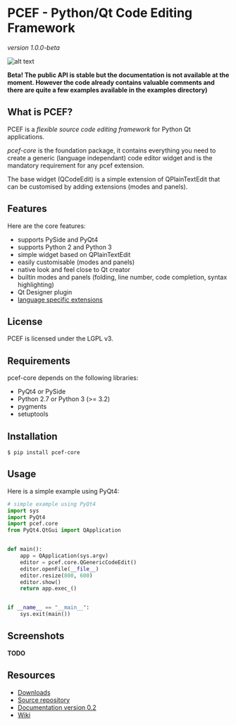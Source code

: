 PCEF - Python/Qt Code Editing Framework
==========================================

*version 1.0.0-beta* 

![alt text](https://travis-ci.org/ColinDuquesnoy/pcef-core.png?branch=develop "Travis-CI build status")
    
**Beta! The public API is stable but the documentation is not available at the moment. 
However the code already contains valuable comments and there are quite a few examples available in the examples directory)**

What is PCEF?
----------------

PCEF is a *flexible source code editing framework* for Python Qt applications.

*pcef-core* is the foundation package, it contains everything you need to create a 
generic (language independant) code editor widget and is the mandatory requirement for any pcef extension.

The base widget (QCodeEdit) is a simple extension of QPlainTextEdit that can be customised by adding 
extensions (modes and panels).


Features
-------------

Here are the core features:

  * supports PySide and PyQt4
  * supports Python 2 and Python 3
  * simple widget based on QPlainTextEdit
  * easily customisable (modes and panels)
  * native look and feel close to Qt creator
  * builtin modes and panels (folding, line number, code completion, syntax highlighting)
  * Qt Designer plugin
  * [language specific extensions](https://github.com/ColinDuquesnoy/pcef-core/wiki/Extensions)

License
---------

PCEF is licensed under the LGPL v3.


Requirements
--------------

pcef-core depends on the following libraries:
   
   * PyQt4 or PySide
   * Python 2.7 or Python 3 (>= 3.2)
   * pygments
   * setuptools

Installation
--------------

    $ pip install pcef-core
    
Usage
--------------

Here is a simple example using PyQt4:

```python
# simple example using PyQt4
import sys
import PyQt4
import pcef.core
from PyQt4.QtGui import QApplication


def main():
    app = QApplication(sys.argv)
	editor = pcef.core.QGenericCodeEdit()
	editor.openFile(__file__)
	editor.resize(800, 600)
	editor.show()
	return app.exec_()


if __name__ == "__main__":
	sys.exit(main())
```

Screenshots
----------------

**TODO**
    
Resources
----------------

* [Downloads](https://github.com/ColinDuquesnoy/pcef-core/releases)
* [Source repository](https://github.com/ColinDuquesnoy/pcef-core/)
* [Documentation version 0.2](http://packages.python.org/PCEF)
* [Wiki](https://github.com/ColinDuquesnoy/pcef-core/wiki)

